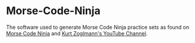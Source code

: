 # Morse-Code-Ninja
The software used to generate Morse Code Ninja practice sets as found on [Morse Code Ninja](https://morsecode.ninja/practice/index.html) and [Kurt Zoglmann's YouTube Channel](https://www.youtube.com/channel/UCXrTMfMEhkC9rVyQNU5aZlA).
